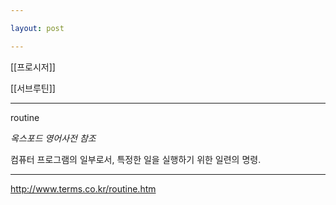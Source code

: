 ```yaml
---

layout: post

---
```


[[프로시저]]

[[서브루틴]]

***

routine

_옥스포드 영어사전 참조_

컴퓨터 프로그램의 일부로서, 특정한 일을 실행하기 위한 일련의 명령.

***

<http://www.terms.co.kr/routine.htm>